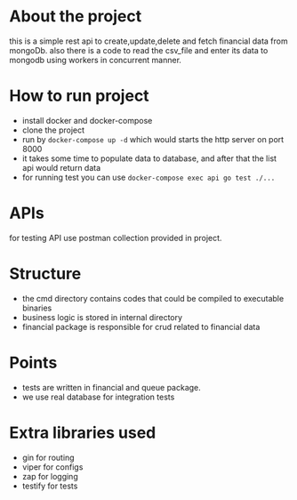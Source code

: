 # About the project
this is a simple rest api to create,update,delete and fetch financial data from mongoDb. 
also there is a code to read the csv_file and enter its data to mongodb using workers in concurrent manner.

# How to run project
- install docker and docker-compose 
- clone the project
- run by `docker-compose up -d` which would starts the http server on port 8000
- it takes some time to populate data to database, and after that the list api
  would return data
- for running test you can use `docker-compose exec api go test ./...` 

# APIs
for testing API use postman collection provided in project.

# Structure
- the cmd directory contains codes that could be compiled to executable binaries 
- business logic is stored in internal directory
- financial package is responsible for crud related to financial data

# Points
- tests are written in financial and queue package.
- we use real database for integration tests

# Extra libraries used
- gin for routing
- viper for configs
- zap for logging
- testify for tests


